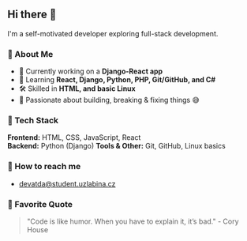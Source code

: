 ## Hi there 👋

I'm a self-motivated developer exploring full-stack development.  

### 🔹 About Me  
- 🔭 Currently working on a **Django-React app**  
- 🌱 Learning **React, Django, Python, PHP, Git/GitHub, and C#**  
- 🛠 Skilled in **HTML, and basic Linux**  
- 🚀 Passionate about building, breaking & fixing things 😅  

### 🔹 Tech Stack  
**Frontend:** HTML, CSS, JavaScript, React  
**Backend:** Python (Django)
**Tools & Other:** Git, GitHub, Linux basics  

### 🔹 How to reach me
- devatda@student.uzlabina.cz

### 🔹 Favorite Quote  
> "Code is like humor. When you have to explain it, it’s bad." - Cory House  
